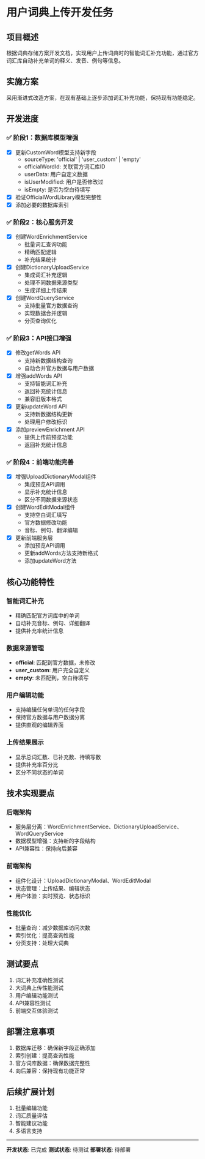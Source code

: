 # 用户词典上传开发任务

## 项目概述
根据词典存储方案开发文档，实现用户上传词典时的智能词汇补充功能，通过官方词汇库自动补充单词的释义、发音、例句等信息。

## 实施方案
采用渐进式改造方案，在现有基础上逐步添加词汇补充功能，保持现有功能稳定。

## 开发进度

### ✅ 阶段1：数据库模型增强
- [x] 更新CustomWord模型支持新字段
  - sourceType: 'official' | 'user_custom' | 'empty'
  - officialWordId: 关联官方词汇库ID
  - userData: 用户自定义数据
  - isUserModified: 用户是否修改过
  - isEmpty: 是否为空白待填写
- [x] 验证OfficialWordLibrary模型完整性
- [x] 添加必要的数据库索引

### ✅ 阶段2：核心服务开发
- [x] 创建WordEnrichmentService
  - 批量词汇查询功能
  - 精确匹配逻辑
  - 补充结果统计
- [x] 创建DictionaryUploadService
  - 集成词汇补充逻辑
  - 处理不同数据来源类型
  - 生成详细上传结果
- [x] 创建WordQueryService
  - 支持批量官方数据查询
  - 实现数据合并逻辑
  - 分页查询优化

### ✅ 阶段3：API接口增强
- [x] 修改getWords API
  - 支持新数据结构查询
  - 自动合并官方数据与用户数据
- [x] 增强addWords API
  - 支持智能词汇补充
  - 返回补充统计信息
  - 兼容旧版本格式
- [x] 更新updateWord API
  - 支持新数据结构更新
  - 处理用户修改标识
- [x] 添加previewEnrichment API
  - 提供上传前预览功能
  - 返回补充统计信息

### ✅ 阶段4：前端功能完善
- [x] 增强UploadDictionaryModal组件
  - 集成预览API调用
  - 显示补充统计信息
  - 区分不同数据来源状态
- [x] 创建WordEditModal组件
  - 支持空白词汇填写
  - 官方数据修改功能
  - 音标、例句、翻译编辑
- [x] 更新前端服务层
  - 添加预览API调用
  - 更新addWords方法支持新格式
  - 添加updateWord方法

## 核心功能特性

### 智能词汇补充
- 精确匹配官方词库中的单词
- 自动补充音标、例句、详细翻译
- 提供补充率统计信息

### 数据来源管理
- **official**: 匹配到官方数据，未修改
- **user_custom**: 用户完全自定义
- **empty**: 未匹配到，空白待填写

### 用户编辑功能
- 支持编辑任何单词的任何字段
- 保持官方数据与用户数据分离
- 提供直观的编辑界面

### 上传结果展示
- 显示总词汇数、已补充数、待填写数
- 提供补充率百分比
- 区分不同状态的单词

## 技术实现要点

### 后端架构
- 服务层分离：WordEnrichmentService、DictionaryUploadService、WordQueryService
- 数据模型增强：支持新的字段结构
- API兼容性：保持向后兼容

### 前端架构
- 组件化设计：UploadDictionaryModal、WordEditModal
- 状态管理：上传结果、编辑状态
- 用户体验：实时预览、状态标识

### 性能优化
- 批量查询：减少数据库访问次数
- 索引优化：提高查询性能
- 分页支持：处理大词典

## 测试要点
1. 词汇补充准确性测试
2. 大词典上传性能测试
3. 用户编辑功能测试
4. API兼容性测试
5. 前端交互体验测试

## 部署注意事项
1. 数据库迁移：确保新字段正确添加
2. 索引创建：提高查询性能
3. 官方词库数据：确保数据完整性
4. 向后兼容：保持现有功能正常

## 后续扩展计划
1. 批量编辑功能
2. 词汇质量评估
3. 智能建议功能
4. 多语言支持

---

**开发状态**: 已完成
**测试状态**: 待测试
**部署状态**: 待部署
